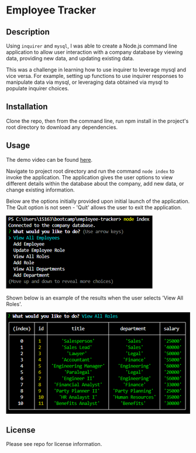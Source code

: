 # Employee Tracker

## Description

Using `inquirer` and `mysql`, I was able to create a Node.js command line application to allow user interaction with a company database by viewing data, providing new data, and updating existing data. 

This was a challenge in learning how to use inquirer to leverage mysql and vice versa. For example, setting up functions to use inquirer responses to manipulate data via mysql, or leveraging data obtained via mysql to populate inquirer choices.


## Installation

Clone the repo, then from the command line, run npm install in the project's root directory to download any dependencies.

## Usage

The demo video can be found [here](https://youtu.be/_8QJR3SQ47k).

Navigate to project root directory and run the command `node index` to invoke the application. The application gives the user options to view different details within the database about the company, add new data, or change existing information. 

Below are the options initially provided upon initial launch of the application. The Quit option is not seen - 'Quit' allows the user to exit the application.

![List of choices after opening application](./assets/images/start-application.png)

Shown below is an example of the results when the user selects 'View All Roles'.

![Example: table of all roles](./assets/images/view-roles.png)

## License

Please see repo for license information.